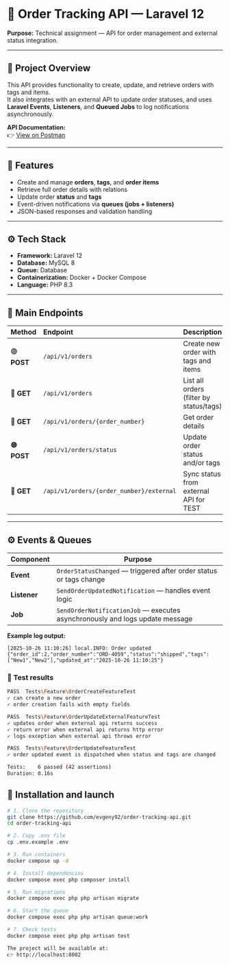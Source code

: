 # 🧾 Order Tracking API — Laravel 12

**Purpose:** Technical assignment — API for order management and external status integration.

---

## 📖 Project Overview
This API provides functionality to create, update, and retrieve orders with tags and items.  
It also integrates with an external API to update order statuses, and uses **Laravel Events**, **Listeners**, and **Queued Jobs** to log notifications asynchronously.

**API Documentation:**  
👉 [View on Postman](https://documenter.getpostman.com/view/14049462/2sB3Wk14oG)

---

## 🚀 Features
- Create and manage **orders**, **tags**, and **order items**
- Retrieve full order details with relations
- Update order **status** and **tags**
- Event-driven notifications via **queues (jobs + listeners)**
- JSON-based responses and validation handling

---

## ⚙️ Tech Stack
- **Framework:** Laravel 12
- **Database:** MySQL 8
- **Queue:** Database
- **Containerization:** Docker + Docker Compose
- **Language:** PHP 8.3

---

## 🧩 Main Endpoints
| Method | Endpoint | Description |
|:-------|:----------|:-------------|
| 🟢 **POST** | `/api/v1/orders` | Create new order with tags and items |
| 🔵 **GET** | `/api/v1/orders` | List all orders (filter by status/tags) |
| 🔵 **GET** | `/api/v1/orders/{order_number}` | Get order details |
| 🟠 **POST** | `/api/v1/orders/status` | Update order status and/or tags |
| 🔵 **GET** | `/api/v1/orders/{order_number}/external` | Sync status from external API for TEST |


---

## ⚙️ Events & Queues
| Component | Purpose |
|------------|----------|
| **Event** | `OrderStatusChanged` — triggered after order status or tags change |
| **Listener** | `SendOrderUpdatedNotification` — handles event logic |
| **Job** | `SendOrderNotificationJob` — executes asynchronously and logs update message |

**Example log output:**
```log
[2025-10-26 11:10:26] local.INFO: Order updated {"order_id":2,"order_number":"ORD-4059","status":"shipped","tags":["New1","New2"],"updated_at":"2025-10-26 11:10:25"}
```


### 🧪 Test results

```bash
PASS  Tests\Feature\OrderCreateFeatureTest
✓ can create a new order                                               0.08s  
✓ order creation fails with empty fields                               0.01s  

PASS  Tests\Feature\OrderUpdateExternalFeatureTest
✓ updates order when external api returns success                      0.02s  
✓ return error when external api returns http error                    0.01s  
✓ logs exception when external api throws error                        0.01s  

PASS  Tests\Feature\OrderUpdateFeatureTest
✓ order updated event is dispatched when status and tags are changed   0.01s  

Tests:    6 passed (42 assertions)
Duration: 0.16s
```


## 🧱 Installation and launch

```bash
# 1. Clone the repository
git clone https://github.com/evgeny92/order-tracking-api.git
cd order-tracking-api

# 2. Copy .env file
cp .env.example .env

# 3. Run containers
docker compose up -d

# 4. Install dependencies
docker compose exec php composer install

# 5. Run migrations
docker compose exec php php artisan migrate

# 6. Start the queue
docker compose exec php php artisan queue:work

# 7. Check tests
docker compose exec php php artisan test

The project will be available at:
👉 http://localhost:8002

